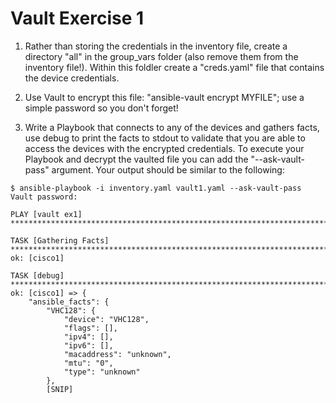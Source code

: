 # Vault Exercise 1

1. Rather than storing the credentials in the inventory file, create a directory "all" in the group_vars folder (also remove them from the inventory file!). Within this foldler create a "creds.yaml" file that contains the device credentials.

2. Use Vault to encrypt this file: "ansible-vault encrypt MYFILE"; use a simple password so you don't forget!

3. Write a Playbook that connects to any of the devices and gathers facts, use debug to print the facts to stdout to validate that you are able to access the devices with the encrypted credentials. To execute your Playbook and decrypt the vaulted file you can add the "--ask-vault-pass" argument. Your output should be similar to the following:

```
$ ansible-playbook -i inventory.yaml vault1.yaml --ask-vault-pass
Vault password:

PLAY [vault ex1] **********************************************************************************************************************

TASK [Gathering Facts] ****************************************************************************************************************
ok: [cisco1]

TASK [debug] **************************************************************************************************************************
ok: [cisco1] => {
    "ansible_facts": {
        "VHC128": {
            "device": "VHC128",
            "flags": [],
            "ipv4": [],
            "ipv6": [],
            "macaddress": "unknown",
            "mtu": "0",
            "type": "unknown"
        },
        [SNIP]
```
